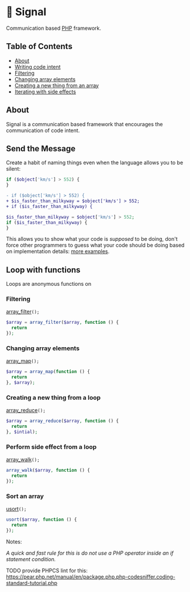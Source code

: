 # 🌌 Signal


Communication based [PHP](http://php.net/) framework.


## Table of Contents
* [About](#about)
* [Writing code intent](#send_the_message)
* [Filtering](#array_filter)
* [Changing array elements](#array_map)
* [Creating a new thing from an array](#array_reduce)
* [Iterating with side effects](#array_walk)


## About

Signal is a communication based framework that encourages the communication of code intent.

## Send the Message

Create a habit of naming things even when the language allows you to be silent:

```php
if ($object['km/s'] > 552) {
}
```
```diff
- if ($object['km/s'] > 552) {
+ $is_faster_than_milkyway = $object['km/s'] > 552;
+ if ($is_faster_than_milkyway) {
```
```php
$is_faster_than_milkyway = $object['km/s'] > 552;
if ($is_faster_than_milkyway) {
}
 ```
 
This allows you to show what your code is _supposed_ to be doing, don't force other programmers to guess 
what your code should be doing based on implementation details: [more examples](http://google.com).




## Loop with functions
Loops are anonymous functions on 
### Filtering
[array_filter](http://php.net/manual/en/function.array-filter.php)`();`

```php
$array = array_filter($array, function () {
  return 
});
```

### Changing array elements
[array_map](http://php.net/manual/en/function.array-map.php)`();`
```php
$array = array_map(function () {
  return 
}, $array);
```
### Creating a new thing from a loop
[array_reduce](http://php.net/manual/en/function.array-reduce.php)`();`
```php
$array = array_reduce($array, function () {
  return 
}, $intial);
```
### Perform side effect from a loop
[array_walk](http://php.net/manual/en/function.array-walk.php)`();`
```php
array_walk($array, function () {
  return 
});
```
### Sort an array
[usort](http://php.net/manual/en/function.usort.php)`();`
```php
usort($array, function () {
  return 
});
```

Notes:



*A quick and fast rule for this is do not use a PHP operator inside an if statement condition.*

TODO provide PHPCS lint for this: https://pear.php.net/manual/en/package.php.php-codesniffer.coding-standard-tutorial.php

